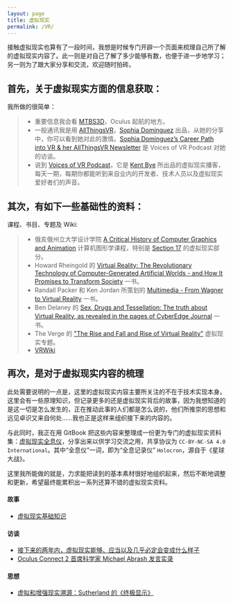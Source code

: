 ```yaml
---
layout: page
title: 虚拟现实
permalink: /VR/
---
```


接触虚拟现实也算有了一段时间，我想是时候专门开辟一个页面来梳理自己所了解的虚拟现实内容了。此一则是对自己了解了多少能够有数，也便于进一步地学习；另一则为了跟大家分享和交流，欢迎随时拍砖。

## 首先，关于虚拟现实方面的信息获取：

我所做的很简单：

> + 重要信息我会看 [MTBS3D](http://www.mtbs3d.com)，Oculus 起航的地方。
> + 一般通讯我是用 [AllThingsVR](http://www.allthingsvr.co)，[Sophia Dominguez](https://twitter.com/sophiaedm) 出品，从她的分享中，你可以看到她对此的激情。[Sophia Dominguez’s Career Path into VR & her AllThingsVR Newsletter](http://voicesofvr.com/256-sophia-dominguezs-career-path-into-vr-her-allthingsvr-newsletter/) 是 Voices of VR Podcast 对她的访谈。
> + 说到 [Voices of VR Podcast](http://voicesofvr.com)，它是 [Kent Bye](https://twitter.com/kentbye) 所出品的虚拟现实播客，每天一期，每期你都能听到来自业内的开发者、技术人员以及虚拟现实爱好者们的声音。

## 其次，有如下一些基础性的资料：

课程、书目、专题及 Wiki: 

> + 俄亥俄州立大学设计学院 [A Critical History of Computer Graphics and Animation](https://design.osu.edu/carlson/history/lessons.html) 计算机图形学课程，特别是 [Section 17](https://design.osu.edu/carlson/history/lesson17.html) 的虚拟现实部分。
> + Howard Rheingold 的 [Virtual Reality: The Revolutionary Technology of Computer-Generated Artificial Worlds - and How It Promises to Transform Society](http://books.simonandschuster.com/Virtual-Reality/Howard-Rheingold/9780671778972) 一书。
> + Randall Packer 和 Ken Jordan 所策划的 [Multimedia - From Wagner to Virtual Reality](http://www.w2vr.com/contents.html) 一书。
> + Ben Delaney 的 [Sex, Drugs and Tessellation: The truth about Virtual Reality, as revealed in the pages of CyberEdge Journal](http://www.bendelaney.com/services.writer.sd&t.html) 一书。
> + The Verge 的 ["The Rise and Fall and Rise of Virtual Reality"](http://www.theverge.com/a/virtual-reality) 虚拟现实专题。
> + [VRWiki](https://vrwiki.wikispaces.com)

## 再次，是对于虚拟现实内容的梳理

此处需要说明的一点是，这里的虚拟现实内容主要所关注的不在于技术实现本身。这里会有一些原理知识，但记录更多的还是虚拟现实背后的故事，因为我想知道的是这一切是怎么发生的，正在推动此事的人们都是怎么说的，他们所推崇的思想和远见卓识又来自何处……我也正是这样来组织接下来的内容的。

与此同时，我正在用 GitBook 把这些内容来整理成一份更为专门的虚拟现实资料集：[虚拟现实全息仪](https://bitandliteracy.gitbooks.io/virtual-reality-holocron/content/)，分享出来以供学习交流之用，共享协议为 `CC-BY-NC-SA 4.0 International`。其中“全息仪”一词，即为“全息记录仪” `Holocron`，源自于《星球大战》。

这里我所能做的就是，力求能把读到的基本素材很好地组织起来，然后不断地调整和更新，希望最终能累积出一系列还算不错的虚拟现实资料。

#### 故事

+ [虚拟现实基础知识](http://bitandliteracy.github.io/VR-Basics)

#### 访谈

+ [接下来的两年内，虚拟现实能够、应当以及几乎必定会变成什么样子](http://bitandliteracy.github.io/abrash-dev-days)
+ [Oculus Connect 2 首席科学家 Michael Abrash 发言实录](http://bitandliteracy.github.io/Abrash-OC2)

#### 思想

+ [虚拟和增强现实溯源：Sutherland 的《终极显示》](http://bitandliteracy.github.io/The-Ultimate-Display)

